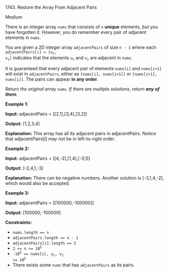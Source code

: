 1743\. Restore the Array From Adjacent Pairs

Medium

There is an integer array `nums` that consists of `n` **unique** elements, but you have forgotten it. However, you do remember every pair of adjacent elements in `nums`.

You are given a 2D integer array `adjacentPairs` of size `n - 1` where each <code>adjacentPairs[i] = [u<sub>i</sub>, v<sub>i</sub>]</code> indicates that the elements <code>u<sub>i</sub></code> and <code>v<sub>i</sub></code> are adjacent in `nums`.

It is guaranteed that every adjacent pair of elements `nums[i]` and `nums[i+1]` will exist in `adjacentPairs`, either as `[nums[i], nums[i+1]]` or `[nums[i+1], nums[i]]`. The pairs can appear **in any order**.

Return _the original array_ `nums`_. If there are multiple solutions, return **any of them**_.

**Example 1:**

**Input:** adjacentPairs = [[2,1],[3,4],[3,2]]

**Output:** [1,2,3,4]

**Explanation:** This array has all its adjacent pairs in adjacentPairs. Notice that adjacentPairs[i] may not be in left-to-right order.

**Example 2:**

**Input:** adjacentPairs = [[4,-2],[1,4],[-3,1]]

**Output:** [-2,4,1,-3]

**Explanation:** There can be negative numbers. Another solution is [-3,1,4,-2], which would also be accepted.

**Example 3:**

**Input:** adjacentPairs = [[100000,-100000]]

**Output:** [100000,-100000]

**Constraints:**

*   `nums.length == n`
*   `adjacentPairs.length == n - 1`
*   `adjacentPairs[i].length == 2`
*   <code>2 <= n <= 10<sup>5</sup></code>
*   <code>-10<sup>5</sup> <= nums[i], u<sub>i</sub>, v<sub>i</sub> <= 10<sup>5</sup></code>
*   There exists some `nums` that has `adjacentPairs` as its pairs.